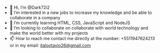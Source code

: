 - 👋 Hi, I’m @Dark72i2
- 👀 I’m interested in a new jobs to increase my knowledge and be able to collaborate in a company
- 🌱 I’m currently learning HTML, CSS, JavaScript and NodeJS
- 💞️ I’m looking to collaborate on collaborate with world technology and make the world better with my projects
- 📫 How to reach me  contact me directly at the number: +5511947624213 or in my email: italootavio26@gmail.com

<!---
Dark72i2/Dark72i2 is a ✨ special ✨ repository because its `README.md` (this file) appears on your GitHub profile.
You can click the Preview link to take a look at your changes.
--->
